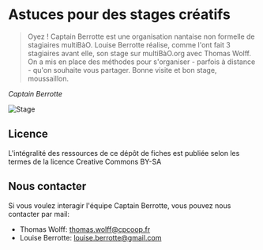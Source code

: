 # Astuces pour des stages créatifs

> Oyez !
> Captain Berrotte est une organisation nantaise non formelle de stagiaires multiBàO. 
> Louise Berrotte réalise, comme l'ont fait 3 stagiaires avant elle, son stage sur multiBàO.org avec Thomas Wolff. 
> On a mis en place des méthodes pour s'organiser - parfois à distance - qu'on souhaite vous partager.
> Bonne visite et bon stage, moussaillon.

*Captain Berrotte*

![Stage](https://github.com/captain-berrotte/bons_plans_teletravail/blob/master/media/surfing_stage.jpg?raw=true)

## Licence

L'intégralité des ressources de ce dépôt de fiches est publiée selon les termes de la licence Creative Commons BY-SA

## Nous contacter

Si vous voulez interagir l'équipe Captain Berrotte, vous pouvez nous contacter par mail:

* Thomas Wolff: thomas.wolff@cpcoop.fr
* Louise Berrotte: louise.berrotte@gmail.com
